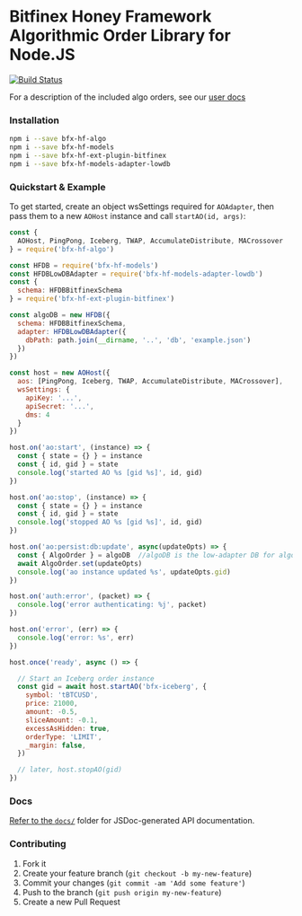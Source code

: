 # Bitfinex Honey Framework Algorithmic Order Library for Node.JS

[![Build Status](https://travis-ci.org/bitfinexcom/bfx-hf-algo.svg?branch=master)](https://travis-ci.org/bitfinexcom/bfx-hf-algo)

For a description of the included algo orders, see our [user docs](./user-docs.md)

### Installation

```bash
npm i --save bfx-hf-algo
npm i --save bfx-hf-models
npm i --save bfx-hf-ext-plugin-bitfinex
npm i --save bfx-hf-models-adapter-lowdb
```

### Quickstart & Example

To get started, create an object wsSettings required for `AOAdapter`,
then pass them to a new `AOHost` instance and call `startAO(id, args)`:

```js
const {
  AOHost, PingPong, Iceberg, TWAP, AccumulateDistribute, MACrossover
} = require('bfx-hf-algo')

const HFDB = require('bfx-hf-models')	
const HFDBLowDBAdapter = require('bfx-hf-models-adapter-lowdb')	
const {	
  schema: HFDBBitfinexSchema	
} = require('bfx-hf-ext-plugin-bitfinex')

const algoDB = new HFDB({	
  schema: HFDBBitfinexSchema,	
  adapter: HFDBLowDBAdapter({	
    dbPath: path.join(__dirname, '..', 'db', 'example.json')	
  })	
})

const host = new AOHost({
  aos: [PingPong, Iceberg, TWAP, AccumulateDistribute, MACrossover],
  wsSettings: {
    apiKey: '...',
    apiSecret: '...',
    dms: 4
  }
})

host.on('ao:start', (instance) => {
  const { state = {} } = instance
  const { id, gid } = state
  console.log('started AO %s [gid %s]', id, gid)
})

host.on('ao:stop', (instance) => {
  const { state = {} } = instance
  const { id, gid } = state
  console.log('stopped AO %s [gid %s]', id, gid)
})

host.on('ao:persist:db:update', async(updateOpts) => {
  const { AlgoOrder } = algoDB  //algoDB is the low-adapter DB for algo
  await AlgoOrder.set(updateOpts)
  console.log('ao instance updated %s', updateOpts.gid)
})

host.on('auth:error', (packet) => {
  console.log('error authenticating: %j', packet)
})

host.on('error', (err) => {
  console.log('error: %s', err)
})

host.once('ready', async () => {

  // Start an Iceberg order instance
  const gid = await host.startAO('bfx-iceberg', {
    symbol: 'tBTCUSD',
    price: 21000,
    amount: -0.5,
    sliceAmount: -0.1,
    excessAsHidden: true,
    orderType: 'LIMIT',
    _margin: false,
  })

  // later, host.stopAO(gid)
})
```

### Docs

[Refer to the `docs/`](/docs) folder for JSDoc-generated API documentation.

### Contributing

1. Fork it
2. Create your feature branch (`git checkout -b my-new-feature`)
3. Commit your changes (`git commit -am 'Add some feature'`)
4. Push to the branch (`git push origin my-new-feature`)
5. Create a new Pull Request

